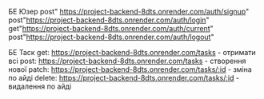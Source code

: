 
БЕ Юзер
post" https://project-backend-8dts.onrender.com/auth/signup"
post"https://project-backend-8dts.onrender.com/auth/login"
get"https://project-backend-8dts.onrender.com/auth/current"
post"https://project-backend-8dts.onrender.com/auth/logout"


БЕ Таск
get: https://project-backend-8dts.onrender.com/tasks - отримати всі
post: https://project-backend-8dts.onrender.com/tasks - створення нової
patch: https://project-backend-8dts.onrender.com/tasks/:id - зміна по айді
delete: https://project-backend-8dts.onrender.com/tasks/:id - видалення по айді

